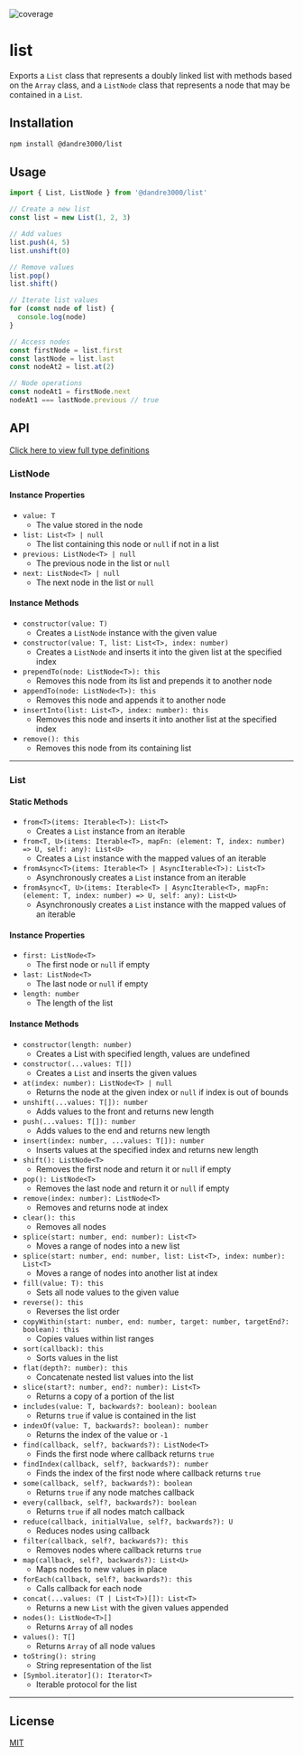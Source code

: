 ![coverage](./badge.svg)

# list

Exports a `List` class that represents a doubly linked list with methods based on the `Array` class, and a `ListNode` class that represents a node that may be contained in a `List`.

## Installation

```bash
npm install @dandre3000/list
```

## Usage

```js
import { List, ListNode } from '@dandre3000/list'

// Create a new list
const list = new List(1, 2, 3)

// Add values
list.push(4, 5)
list.unshift(0)

// Remove values
list.pop()
list.shift()

// Iterate list values
for (const node of list) {
  console.log(node)
}

// Access nodes
const firstNode = list.first
const lastNode = list.last
const nodeAt2 = list.at(2)

// Node operations
const nodeAt1 = firstNode.next
nodeAt1 === lastNode.previous // true
```

## API

[Click here to view full type definitions](https://github.com/dandre3000/list/blob/main/List.d.ts)

### ListNode

#### Instance Properties

- `value: T`
  - The value stored in the node
- `list: List<T> | null`
  - The list containing this node or `null` if not in a list
- `previous: ListNode<T> | null`
  - The previous node in the list or `null`
- `next: ListNode<T> | null`
  - The next node in the list or `null`

#### Instance Methods

- `constructor(value: T)`
  - Creates a `ListNode` instance with the given value
- `constructor(value: T, list: List<T>, index: number)`
  - Creates a `ListNode` and inserts it into the given list at the specified index
- `prependTo(node: ListNode<T>): this`
  - Removes this node from its list and prepends it to another node
- `appendTo(node: ListNode<T>): this`
  - Removes this node and appends it to another node
- `insertInto(list: List<T>, index: number): this`
  - Removes this node and inserts it into another list at the specified index
- `remove(): this`
  - Removes this node from its containing list

---

### List

#### Static Methods

- `from<T>(items: Iterable<T>): List<T>`
  - Creates a `List` instance from an iterable
- `from<T, U>(items: Iterable<T>, mapFn: (element: T, index: number) => U, self: any): List<U>`
  - Creates a `List` instance with the mapped values of an iterable
- `fromAsync<T>(items: Iterable<T> | AsyncIterable<T>): List<T>`
  - Asynchronously creates a `List` instance from an iterable
- `fromAsync<T, U>(items: Iterable<T> | AsyncIterable<T>, mapFn: (element: T, index: number) => U, self: any): List<U>`
  - Asynchronously creates a `List` instance with the mapped values of an iterable

#### Instance Properties

- `first: ListNode<T>`
  - The first node or `null` if empty
- `last: ListNode<T>`
  - The last node or `null` if empty
- `length: number`
  - The length of the list

#### Instance Methods

- `constructor(length: number)`
  - Creates a List with specified length, values are undefined
- `constructor(...values: T[])`
  - Creates a `List` and inserts the given values
- `at(index: number): ListNode<T> | null`
  - Returns the node at the given index or `null` if index is out of bounds
- `unshift(...values: T[]): number`
  - Adds values to the front and returns new length
- `push(...values: T[]): number`
  - Adds values to the end and returns new length
- `insert(index: number, ...values: T[]): number`
  - Inserts values at the specified index and returns new length
- `shift(): ListNode<T>`
  - Removes the first node and return it or `null` if empty
- `pop(): ListNode<T>`
  - Removes the last node and return it or `null` if empty
- `remove(index: number): ListNode<T>`
  - Removes and returns node at index
- `clear(): this`
  - Removes all nodes
- `splice(start: number, end: number): List<T>`
  - Moves a range of nodes into a new list
- `splice(start: number, end: number, list: List<T>, index: number): List<T>`
  - Moves a range of nodes into another list at index
- `fill(value: T): this`
  - Sets all node values to the given value
- `reverse(): this`
  - Reverses the list order
- `copyWithin(start: number, end: number, target: number, targetEnd?: boolean): this`
  - Copies values within list ranges
- `sort(callback): this`
  - Sorts values in the list
- `flat(depth?: number): this`
  - Concatenate nested list values into the list
- `slice(start?: number, end?: number): List<T>`
  - Returns a copy of a portion of the list
- `includes(value: T, backwards?: boolean): boolean`
  - Returns `true` if value is contained in the list
- `indexOf(value: T, backwards?: boolean): number`
  - Returns the index of the value or `-1`
- `find(callback, self?, backwards?): ListNode<T>`
  - Finds the first node where callback returns `true`
- `findIndex(callback, self?, backwards?): number`
  - Finds the index of the first node where callback returns `true`
- `some(callback, self?, backwards?): boolean`
  - Returns `true` if any node matches callback
- `every(callback, self?, backwards?): boolean`
  - Returns `true` if all nodes match callback
- `reduce(callback, initialValue, self?, backwards?): U`
  - Reduces nodes using callback
- `filter(callback, self?, backwards?): this`
  - Removes nodes where callback returns `true`
- `map(callback, self?, backwards?): List<U>`
  - Maps nodes to new values in place
- `forEach(callback, self?, backwards?): this`
  - Calls callback for each node
- `concat(...values: (T | List<T>)[]): List<T>`
  - Returns a new `List` with the given values appended
- `nodes(): ListNode<T>[]`
  - Returns `Array` of all nodes
- `values(): T[]`
  - Returns `Array` of all node values
- `toString(): string`
  - String representation of the list
- `[Symbol.iterator](): Iterator<T>`
  - Iterable protocol for the list

---

## License

[MIT](https://github.com/dandre3000/list/blob/main/LICENSE)
